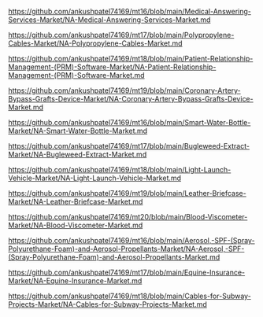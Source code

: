 <p><a href="https://github.com/ankushpatel74169/mt16/blob/main/Medical-Answering-Services-Market/NA-Medical-Answering-Services-Market.md">https://github.com/ankushpatel74169/mt16/blob/main/Medical-Answering-Services-Market/NA-Medical-Answering-Services-Market.md</a></p><p><a href="https://github.com/ankushpatel74169/mt17/blob/main/Polypropylene-Cables-Market/NA-Polypropylene-Cables-Market.md">https://github.com/ankushpatel74169/mt17/blob/main/Polypropylene-Cables-Market/NA-Polypropylene-Cables-Market.md</a></p><p><a href="https://github.com/ankushpatel74169/mt18/blob/main/Patient-Relationship-Management-(PRM)-Software-Market/NA-Patient-Relationship-Management-(PRM)-Software-Market.md">https://github.com/ankushpatel74169/mt18/blob/main/Patient-Relationship-Management-(PRM)-Software-Market/NA-Patient-Relationship-Management-(PRM)-Software-Market.md</a></p><p><a href="https://github.com/ankushpatel74169/mt19/blob/main/Coronary-Artery-Bypass-Grafts-Device-Market/NA-Coronary-Artery-Bypass-Grafts-Device-Market.md">https://github.com/ankushpatel74169/mt19/blob/main/Coronary-Artery-Bypass-Grafts-Device-Market/NA-Coronary-Artery-Bypass-Grafts-Device-Market.md</a></p><p><a href="https://github.com/ankushpatel74169/mt16/blob/main/Smart-Water-Bottle-Market/NA-Smart-Water-Bottle-Market.md">https://github.com/ankushpatel74169/mt16/blob/main/Smart-Water-Bottle-Market/NA-Smart-Water-Bottle-Market.md</a></p><p><a href="https://github.com/ankushpatel74169/mt17/blob/main/Bugleweed-Extract-Market/NA-Bugleweed-Extract-Market.md">https://github.com/ankushpatel74169/mt17/blob/main/Bugleweed-Extract-Market/NA-Bugleweed-Extract-Market.md</a></p><p><a href="https://github.com/ankushpatel74169/mt18/blob/main/Light-Launch-Vehicle-Market/NA-Light-Launch-Vehicle-Market.md">https://github.com/ankushpatel74169/mt18/blob/main/Light-Launch-Vehicle-Market/NA-Light-Launch-Vehicle-Market.md</a></p><p><a href="https://github.com/ankushpatel74169/mt19/blob/main/Leather-Briefcase-Market/NA-Leather-Briefcase-Market.md">https://github.com/ankushpatel74169/mt19/blob/main/Leather-Briefcase-Market/NA-Leather-Briefcase-Market.md</a></p><p><a href="https://github.com/ankushpatel74169/mt20/blob/main/Blood-Viscometer-Market/NA-Blood-Viscometer-Market.md">https://github.com/ankushpatel74169/mt20/blob/main/Blood-Viscometer-Market/NA-Blood-Viscometer-Market.md</a></p><p><a href="https://github.com/ankushpatel74169/mt16/blob/main/Aerosol,-SPF-(Spray-Polyurethane-Foam)-and-Aerosol-Propellants-Market/NA-Aerosol,-SPF-(Spray-Polyurethane-Foam)-and-Aerosol-Propellants-Market.md">https://github.com/ankushpatel74169/mt16/blob/main/Aerosol,-SPF-(Spray-Polyurethane-Foam)-and-Aerosol-Propellants-Market/NA-Aerosol,-SPF-(Spray-Polyurethane-Foam)-and-Aerosol-Propellants-Market.md</a></p><p><a href="https://github.com/ankushpatel74169/mt17/blob/main/Equine-Insurance-Market/NA-Equine-Insurance-Market.md">https://github.com/ankushpatel74169/mt17/blob/main/Equine-Insurance-Market/NA-Equine-Insurance-Market.md</a></p><p><a href="https://github.com/ankushpatel74169/mt18/blob/main/Cables-for-Subway-Projects-Market/NA-Cables-for-Subway-Projects-Market.md">https://github.com/ankushpatel74169/mt18/blob/main/Cables-for-Subway-Projects-Market/NA-Cables-for-Subway-Projects-Market.md</a></p>
